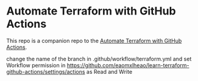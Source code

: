 # Automate Terraform with GitHub Actions


This repo is a companion repo to the [Automate Terraform with GitHub Actions](https://learn.hashicorp.com/tutorials/terraform/github-actions?in=terraform/automation).

change the name of the branch in .github/workflow/terraform.yml and set Workflow permission in https://github.com/eaomxlheao/learn-terraform-github-actions/settings/actions as Read and Write